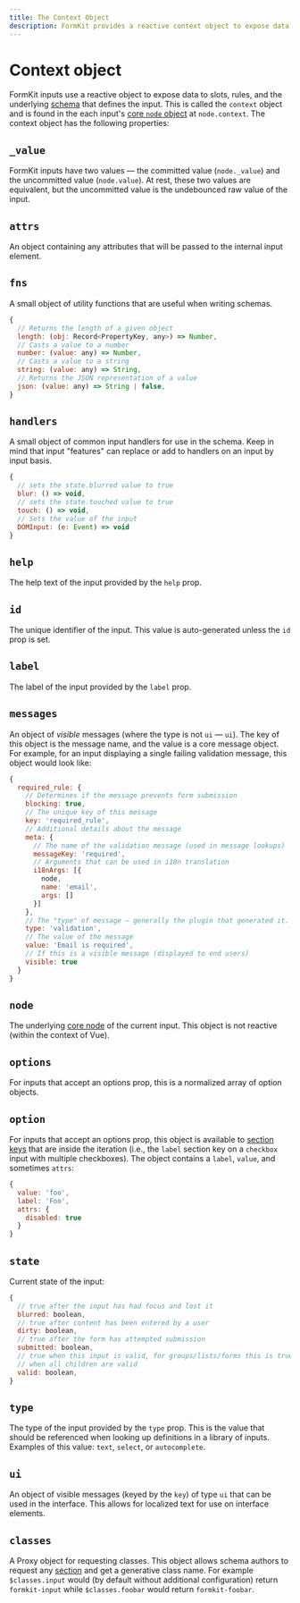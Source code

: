 ```yaml
---
title: The Context Object
description: FormKit provides a reactive context object to expose data to slots, rules, and the underlying schema that defines an input.
---
```


# Context object

FormKit inputs use a reactive object to expose data to slots, rules, and the underlying [schema](/advanced/schema) that defines the input. This is called the `context` object and is found in the each input's [core `node` object](/advanced/core#node) at `node.context`. The context object has the following properties:

<div data-tight>

## `_value`

FormKit inputs have two values — the committed value (`node._value`) and the uncommitted value (`node.value`). At rest, these two values are equivalent, but the uncommitted value is the undebounced raw value of the input.

## `attrs`

An object containing any attributes that will be passed to the internal input element.

## `fns`

A small object of utility functions that are useful when writing schemas.

```js
{
  // Returns the length of a given object
  length: (obj: Record<PropertyKey, any>) => Number,
  // Casts a value to a number
  number: (value: any) => Number,
  // Casts a value to a string
  string: (value: any) => String,
  // Returns the JSON representation of a value
  json: (value: any) => String | false,
}
```

## `handlers`

A small object of common input handlers for use in the schema. Keep in mind that input "features" can replace or add to handlers on an input by input basis.

```js
{
  // sets the state.blurred value to true
  blur: () => void,
  // sets the state.touched value to true
  touch: () => void,
  // Sets the value of the input
  DOMInput: (e: Event) => void
}
```

## `help`

The help text of the input provided by the `help` prop.

## `id`

The unique identifier of the input. This value is auto-generated unless the `id` prop is set.

## `label`

The label of the input provided by the `label` prop.

## `messages`

An object of _visible_ messages (where the type is not `ui` — `ui`). The key of this object is the message name, and the value is a core message object. For example, for an input displaying a single failing validation message, this object would look like:

```js
{
  required_rule: {
    // Determines if the message prevents form submission
    blocking: true,
    // The unique key of this message
    key: 'required_rule',
    // Additional details about the message
    meta: {
      // The name of the validation message (used in message lookups)
      messageKey: 'required',
      // Arguments that can be used in i18n translation
      i18nArgs: [{
        node,
        name: 'email',
        args: []
      }]
    },
    // The "type" of message — generally the plugin that generated it.
    type: 'validation',
    // The value of the message
    value: 'Email is required',
    // If this is a visible message (displayed to end users)
    visible: true
  }
}
```

## `node`

The underlying [core node](/advanced/core) of the current input. This object is not reactive (within the context of Vue).

## `options`

For inputs that accept an options prop, this is a normalized array of option objects.

## `option`

For inputs that accept an options prop, this object is available to [section keys](/essentials/inputs#sections) that are inside the iteration (i.e., the `label` section key on a `checkbox` input with multiple checkboxes). The object contains a `label`, `value`, and sometimes `attrs`:

```js
{
  value: 'foo',
  label: 'Foo',
  attrs: {
    disabled: true
  }
}
```

## `state`

Current state of the input:

```js
{
  // true after the input has had focus and lost it
  blurred: boolean,
  // true after content has been entered by a user
  dirty: boolean,
  // true after the form has attempted submission
  submitted: boolean,
  // true when this input is valid, for groups/lists/forms this is true
  // when all children are valid
  valid: boolean,
}
```

## `type`

The type of the input provided by the `type` prop. This is the value that should be referenced when looking up definitions in a library of inputs. Examples of this value: `text`, `select`, or `autocomplete`.

## `ui`

An object of visible messages (keyed by the `key`) of type `ui` that can be used in the interface. This allows for localized text for use on interface elements.

## `classes`

A Proxy object for requesting classes. This object allows schema authors to request any [section](/essentials/inputs#sections) and get a generative class name. For example `$classes.input` would (by default without additional configuration) return `formkit-input` while `$classes.foobar` would return `formkit-foobar`.

</div>
